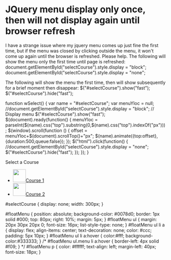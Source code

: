 
# JQuery menu display only once, then will not display again until browser refresh

I have a strange issue where my jquery menu comes up just fine the first time, but if the menu was closed by clicking outside the menu, it won't come up again until the browser is refreshed. Please help.
The following will show the menu only the first time until page is refreshed:
document.getElementById("selectCourse").style.display = "block";
document.getElementById("selectCourse").style.display = "none";

The following will show the menu the first time, then will show subsequently for a brief moment then disappear:
$("#selectCourse").show("fast");
$("#selectCourse").hide("fast");


function wSelect() {
    var name = "#selectCourse";
    var menuYloc = null;
    //document.getElementById("selectCourse").style.display = "block";   // Display menu
    $("#selectCourse").show("fast");
    $(document).ready(function() {
        menuYloc = parseInt($(name).css("top").substring(0,$(name).css("top").indexOf("px")));
        $(window).scroll(function () { 
            offset = menuYloc+$(document).scrollTop()+"px";
            $(name).animate({top:offset},{duration:500,queue:false});
        });
        $("html").click(function() {
            //document.getElementById("selectCourse").style.display = "none";
            $("#selectCourse").hide("fast");
        });
    }); 
}


<div id="selectCourse">
    <div id="floatMenu">
        <p>Select a Course</p>
        <ul id="choices" class="menu">
            <li>
                <a href="course1.html" onlick="return true;">
                    <img src="course1.png" height="40">Course 1</a>
            </li>
            <li>
                <a href="course2.html" onlick="return true;">
                    <img src="course2.png" height="40">Course 2</a>
            </li>
        </ul>
    </div>
</div>


#selectCourse {
    display: none;
    width: 300px;
}
   
#floatMenu {
    position: absolute;
    background-color: #0078d0;
    border: 1px solid #000;
    top: 80px;
    right: 10%;
    margin: 5px;
}
#floatMenu ul {
    margin: 20px 30px 20px 0;
    font-size: 16px;
    list-style-type: none;
}
#floatMenu ul li a {
    display: flex;
    align-items: center;
    text-decoration: none;
    color: #ccc;
    padding: 5px 10px;
}
#floatMenu ul li a:hover {
    color:#fff;
    background-color:#333333;
}
/*
#floatMenu ul.menu li a:hover {
    border-left: 4px solid #f09;
}
*/
#floatMenu p {
    color: #ffffff;
    text-align: left;
    margin-left: 40px;
    font-size: 18px;
}


        